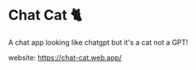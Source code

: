 # Chat Cat 🐈

A chat app looking like chatgpt but it's a cat not a GPT!

website: https://chat-cat.web.app/
